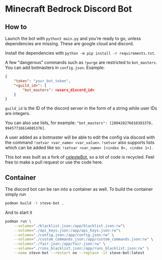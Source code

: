 # Minecraft Bedrock Discord Bot

## How to
Launch the bot with `python3 main.py` and you're ready to go, unless dependencies are missing. These are google cloud and discord.

Install the dependencies with `python -m pip install -r requirements.txt`.

A few "dangerous" commands such as `!purge` are restricted to `bot_masters`. You can add botmasters in `config.json`. Example:
```json
{
    "token": "your_bot_token",
    "<guild_id>": {
        "bot_masters": <users_discord_id>
    }
}
```
`guild_id` is the ID of the discord server in the form of a string while user IDs are integers.

You can also use lists, for example: `"bot_masters": [280428276810383370, 99457716614885376]`.

A user added as a botmaster will be able to edit the config via discord with the command `!setvar <var_name> <var_value>`.
`!setvar` also supports lists which can be added like so: `!setvar <var_name> [<index 0>, <index 1>]`.

This bot was built as a fork of [celesteBot](https://github.com/CelesteClassic/celestebot), so a lot of code is recycled.
Feel free to make a pull request or use the code here.

## Container

The discord bot can be ran into a container as well. To build the
container simply run

```sh
podman build -t steve-bot .
```

And to start it

```sh
podman run \
    --volume="./blacklist.json:/app/blacklist.json:rw"\
    --volume="./api_keys.json:/app/api_keys.json:rw"\
    --volume="./config.json:/app/config.json:rw" \
    --volume="./custom_commands.json:/app/custom_commands.json:rw" \
    --volume="./fair.json:/app/fair.json:rw" \
    --volume="./runs_blacklist.json:/app/runs_blacklist.json:rw" \
    --name steve-bot --restart no --replace -it steve-bot:latest
```
